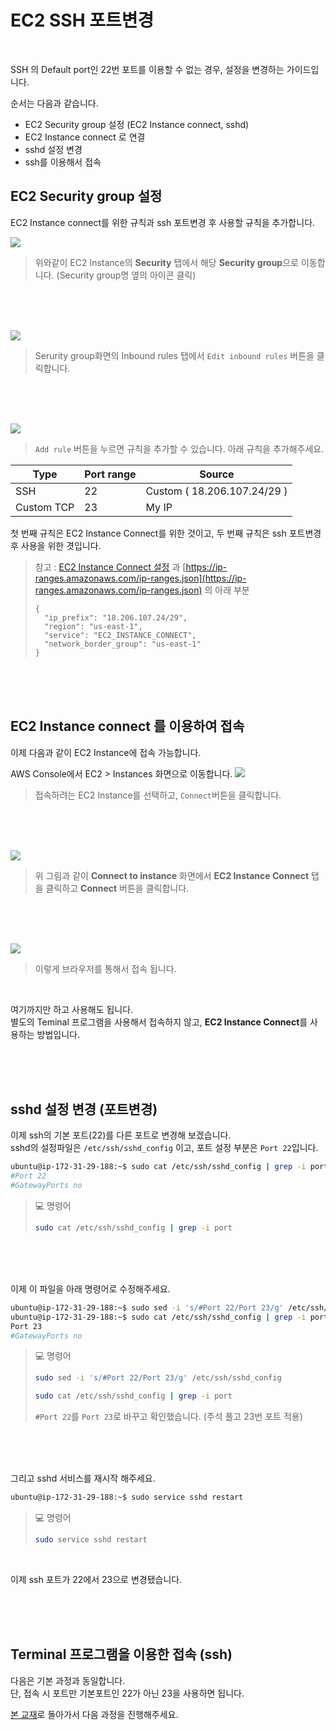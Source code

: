 
# EC2 SSH 포트변경

<br>

SSH 의 Default port인 22번 포트를 이용할 수 없는 경우, 설정을 변경하는 가이드입니다.  

순서는 다음과 같습니다.  
- EC2 Security group 설정 (EC2 Instance connect, sshd)
- EC2 Instance connect 로 연결
- sshd 설정 변경
- ssh를 이용해서 접속

## EC2 Security group 설정
EC2 Instance connect를 위한 규칙과 ssh 포트변경 후 사용할 규칙을 추가합니다.

![](./img/aws_ec2_13.png)
> 위와같이 EC2 Instance의 **Security** 탭에서 해당 **Security group**으로 이동합니다. (Security group명 옆의 아이콘 클릭)

<br><br><br>

![](./img/aws_ec2_14.png)
> Serurity group화면의 Inbound rules 탭에서 `Edit inbound rules` 버튼을 클릭합니다.

<br><br><br>

![](./img/aws_ec2_20.png)
> `Add rule` 버튼을 누르면 규칙을 추가할 수 있습니다. 아래 규칙을 추가해주세요.

| **Type**   | **Port range** | Source |
| --- | --- | --- |
| SSH | 22 | Custom ( 18.206.107.24/29 ) |
| Custom TCP | 23 | My IP  |

첫 번째 규칙은 EC2 Instance Connect를 위한 것이고, 두 번째 규칙은 ssh 포트변경 후 사용을 위한 겻입니다.  

> 참고 : [EC2 Instance Connect 설정](https://docs.aws.amazon.com/ko_kr/AWSEC2/latest/UserGuide/ec2-instance-connect-set-up.html) 과 [https://ip-ranges.amazonaws.com/ip-ranges.json](https://ip-ranges.amazonaws.com/ip-ranges.json) 의 아래 부분  
> ```
>{
>   "ip_prefix": "18.206.107.24/29",
>   "region": "us-east-1",
>   "service": "EC2_INSTANCE_CONNECT",
>   "network_border_group": "us-east-1"
>}
>```

<br><br><br>

## EC2 Instance connect 를 이용하여 접속

이제 다음과 같이 EC2 Instance에 접속 가능합니다.  

AWS Console에서 EC2 > Instances 화면으로 이동합니다.
![](./img/terminal1.png)
> 접속하려는 EC2 Instance를 선택하고, `Connect`버튼을 클릭합니다.

<br><br><br>

![](./img/aws_ec2_21.png)
> 위 그림과 같이 **Connect to instance** 화면에서 **EC2 Instance Connect** 탭을 클릭하고 **Connect** 버튼을 클릭합니다.

<br><br><br>

![](./img/aws_ec2_22.png)
> 이렇게 브라우저를 통해서 접속 됩니다.

<br>

여기까지만 하고 사용해도 됩니다.  
별도의 Teminal 프로그램을 사용해서 접속하지 않고, **EC2 Instance Connect**를 사용하는 방법입니다.

<br><br><br>

## sshd 설정 변경 (포트변경)
이제 ssh의 기본 포트(22)를 다른 포트로 변경해 보겠습니다.  
sshd의 설정파일은 `/etc/ssh/sshd_config` 이고, 포트 설정 부분은 `Port 22`입니다.

```bash
ubuntu@ip-172-31-29-188:~$ sudo cat /etc/ssh/sshd_config | grep -i port
#Port 22
#GatewayPorts no
```

> 💻 명령어
>```bash
>sudo cat /etc/ssh/sshd_config | grep -i port
>```

<br><br><br>

이제 이 파일을 아래 명령어로 수정해주세요.

```bash
ubuntu@ip-172-31-29-188:~$ sudo sed -i 's/#Port 22/Port 23/g' /etc/ssh/sshd_config
ubuntu@ip-172-31-29-188:~$ sudo cat /etc/ssh/sshd_config | grep -i port
Port 23
#GatewayPorts no
```

> 💻 명령어
>```bash
>sudo sed -i 's/#Port 22/Port 23/g' /etc/ssh/sshd_config
>```
>```bash
>sudo cat /etc/ssh/sshd_config | grep -i port
>```
> `#Port 22`를 `Port 23`로 바꾸고 확인했습니다. (주석 풀고 23번 포트 적용)

<br><br><br>

그리고 sshd 서비스를 재시작 해주세요.  
```bash
ubuntu@ip-172-31-29-188:~$ sudo service sshd restart
```

> 💻 명령어
>```bash
>sudo service sshd restart
>```

<br>

이제 ssh 포트가 22에서 23으로 변경됐습니다.

<br><br><br>

## Terminal 프로그램을 이용한 접속 (ssh)

다음은 기본 과정과 동일합니다.  
단, 접속 시 포트만 기본포트인 22가 아닌 23을 사용하면 됩니다.

[본 교재](https://github.com/mspt2/Docker-K8s/blob/main/doc/%5BHands-on%5D%2001_Environment_Setup-Docker.md#2-vm-instance-%EC%A0%91%EC%86%8D%ED%95%98%EA%B8%B0)로 돌아가서 다음 과정을 진행해주세요.
